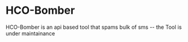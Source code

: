 # HCO-Bomber
HCO-Bomber is an api based tool that spams bulk of sms -- the Tool is under maintainance
